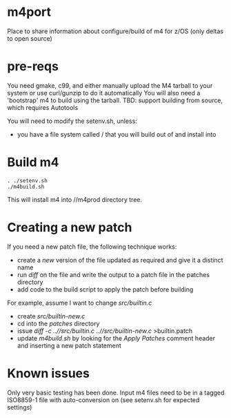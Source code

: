 # m4port
Place to share information about configure/build of m4 for z/OS (only deltas to open source)

# pre-reqs
You need gmake, c99, and either manually upload the M4 tarball to your system or use curl/gunzip to do it automatically
You will also need a 'bootstrap' m4 to build using the tarball. 
TBD: support building from source, which requires Autotools

You will need to modify the setenv.sh, unless:
 - you have a file system called /<userid> that you will build out of and install into

# Build m4
```
. ./setenv.sh
./m4build.sh
```

This will install m4 into /<userid>/m4prod directory tree.

# Creating a new patch

If you need a new patch file, the following technique works:

- create a _new_ version of the file updated as required and give it a distinct name                         
- run _diff_ on the file and write the output to a patch file in the patches directory
- add code to the build script to apply the patch before building

For example, assume I want to change _src/builtin.c_ 
- create _src/builtin-new.c_
- cd into the _patches_ directory
- issue _diff -c ../*/src/builtin.c ../*/src/builtin-new.c_ >builtin.patch
- update _m4build.sh_ by looking for the _Apply Patches_ comment header and inserting a new patch statement

# Known issues

Only very basic testing has been done. Input m4 files need to be in a tagged ISO8859-1 file with auto-conversion on (see setenv.sh for expected settings)
